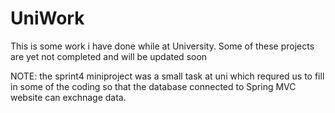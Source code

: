 # UniWork
This is some work i have done while at University. Some of these projects are yet not completed and will be updated soon

NOTE:
the sprint4 miniproject was a small task at uni which requred us to fill in some of the coding so that the database connected to Spring MVC website can exchnage data.
